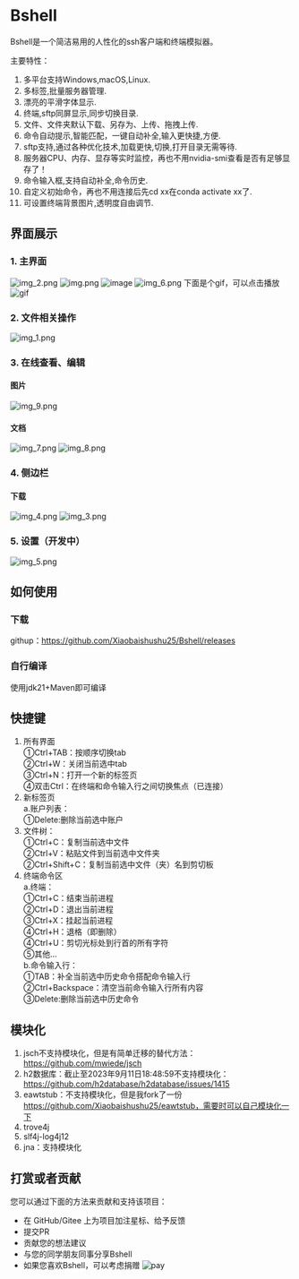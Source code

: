 # Bshell
Bshell是一个简洁易用的人性化的ssh客户端和终端模拟器。

主要特性：
1. 多平台支持Windows,macOS,Linux.
2. 多标签,批量服务器管理.
3. 漂亮的平滑字体显示.
4. 终端,sftp同屏显示,同步切换目录.
5. 文件、文件夹默认下载、另存为、上传、拖拽上传.
6. 命令自动提示,智能匹配，一键自动补全,输入更快捷,方便.
7. sftp支持,通过各种优化技术,加载更快,切换,打开目录无需等待.
8. 服务器CPU、内存、显存等实时监控，再也不用nvidia-smi查看是否有足够显存了！
9. 命令输入框,支持自动补全,命令历史.
10. 自定义初始命令，再也不用连接后先cd xx在conda activate xx了.
11. 可设置终端背景图片,透明度自由调节.
## **界面展示**
### 1. 主界面
![img_2.png](readme_img/img_2.png)
![img.png](readme_img/img.png)
![image](https://github.com/Xiaobaishushu25/Bshell/assets/76581880/4ef225f9-77f6-4fee-a451-04e929b1574d)
![img_6.png](readme_img/img_6.png)
下面是个gif，可以点击播放
![gif](readme_img/auot.gif)
### 2. 文件相关操作

![img_1.png](readme_img/img_1.png)

### 3. 在线查看、编辑

#### 图片

![img_9.png](readme_img/img_9.png)

#### 文档

![img_7.png](readme_img/img_7.png)
![img_8.png](readme_img/img_8.png)

### 4. 侧边栏

####  下载

![img_4.png](readme_img/img_4.png)
![img_3.png](readme_img/img_3.png)

### 5. 设置（开发中）
![img_5.png](readme_img/img_5.png)

## **如何使用**

### 下载

githup：https://github.com/Xiaobaishushu25/Bshell/releases

### 自行编译

使用jdk21+Maven即可编译

## **快捷键**

1. 所有界面<br>
①Ctrl+TAB：按顺序切换tab<br>
②Ctrl+W：关闭当前选中tab<br>
③Ctrl+N：打开一个新的标签页<br>
④双击Ctrl：在终端和命令输入行之间切换焦点（已连接）<br>
2. 新标签页<br>
a.账户列表：<br>
①Delete:删除当前选中账户<br>
3. 文件树：<br>
①Ctrl+C：复制当前选中文件<br>
②Ctrl+V：粘贴文件到当前选中文件夹<br>
②Ctrl+Shift+C：复制当前选中文件（夹）名到剪切板<br>
4. 终端命令区<br>
a.终端：<br>
①Ctrl+C：结束当前进程<br>
②Ctrl+D：退出当前进程<br>
③Ctrl+X：挂起当前进程<br>
④Ctrl+H：退格（即删除）<br>
④Ctrl+U：剪切光标处到行首的所有字符<br>
⑤其他...<br>
b.命令输入行：<br>
①TAB：补全当前选中历史命令搭配命令输入行<br>
②Ctrl+Backspace：清空当前命令输入行所有内容<br>
③Delete:删除当前选中历史命令<br>

## **模块化**
1. jsch不支持模块化，但是有简单迁移的替代方法：https://github.com/mwiede/jsch  <br>
2. h2数据库：截止至2023年9月11日18:48:59不支持模块化：https://github.com/h2database/h2database/issues/1415  <br>
3. eawtstub：不支持模块化，但是我fork了一份 https://github.com/Xiaobaishushu25/eawtstub，需要时可以自己模块化一下  <br>
4. trove4j <br>
5. slf4j-log4j12 <br>
6. jna：支持模块化

## **打赏或者贡献**

您可以通过下面的方法来贡献和支持该项目：
* 在 GitHub/Gitee 上为项目加注星标、给予反馈
* 提交PR
* 贡献您的想法建议
* 与您的同学朋友同事分享Bshell
* 如果您喜欢Bshell，可以考虑捐赠
![pay](readme_img/pay.png)